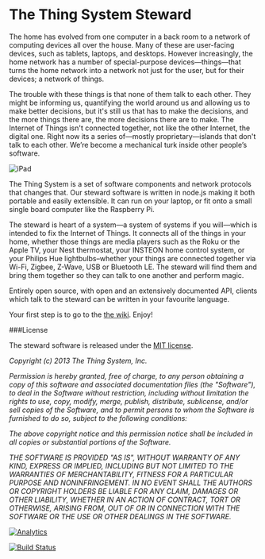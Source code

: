 The Thing System Steward
=======

The home has evolved from one computer in a back room to a network of computing devices all over the house. Many of these are user-facing devices, such as tablets, laptops, and desktops. However increasingly, the home network has a number of special-purpose devices—things—that turns the home network into a network not just for the user, but for their devices; a network of things.

The trouble with these things is that none of them talk to each other. They might be informing us, quantifying the world around us and allowing us to make better decisions, but it's still us that has to make the decisions, and the more things there are, the more decisions there are to make. The Internet of Things isn't connected together, not like the other Internet, the digital one. Right now its a series of—mostly proprietary—islands that don't talk to each other. We’re become a mechanical turk inside other people’s software.

![iPad](assets/thing.ipad.png)

The Thing System is a set of software components and network protocols that changes that. Our steward software is written in node.js making it both portable and easily extensible. It can run on your laptop, or fit onto a small single board computer like the Raspberry Pi. 

The steward is heart of a system—a system of systems if you will—which is intended to fix the Internet of Things. It connects all of the things in your home, whether those things are media players such as the Roku or the Apple TV, your Nest thermostat, your INSTEON home control system, or your Philips Hue lightbulbs–whether your things are connected together via Wi-Fi, Zigbee, Z-Wave, USB or Bluetooth LE. The steward will find them and bring them together so they can talk to one another and perform magic.

Entirely open source, with open and an extensively documented API, clients which talk to the steward can be written in your favourite language.

Your first step is to go to the [the wiki](https://github.com/TheThingSystem/steward/wiki). Enjoy!

###License

The steward software is released under the [MIT license](http://en.wikipedia.org/wiki/MIT_License).

_Copyright (c) 2013 The Thing System, Inc._

_Permission is hereby granted, free of charge, to any person obtaining a copy of this software and associated documentation files (the "Software"), to deal in the Software without restriction, including without limitation the rights to use, copy, modify, merge, publish, distribute, sublicense, and/or sell copies of the Software, and to permit persons to whom the Software is furnished to do so, subject to the following conditions:_

_The above copyright notice and this permission notice shall be included in all copies or substantial portions of the Software._

_THE SOFTWARE IS PROVIDED "AS IS", WITHOUT WARRANTY OF ANY KIND, EXPRESS OR IMPLIED, INCLUDING BUT NOT LIMITED TO THE WARRANTIES OF MERCHANTABILITY, FITNESS FOR A PARTICULAR PURPOSE AND NONINFRINGEMENT. IN NO EVENT SHALL THE AUTHORS OR COPYRIGHT HOLDERS BE LIABLE FOR ANY CLAIM, DAMAGES OR OTHER LIABILITY, WHETHER IN AN ACTION OF CONTRACT, TORT OR OTHERWISE, ARISING FROM, OUT OF OR IN CONNECTION WITH THE SOFTWARE OR THE USE OR OTHER DEALINGS IN THE SOFTWARE._

[![Analytics](https://ga-beacon.appspot.com/UA-44378714-2/TheThingSystem/steward/README)](https://github.com/igrigorik/ga-beacon)

[![Build Status](https://travis-ci.org/TheThingSystem/steward.png?branch=master)](https://travis-ci.org/TheThingSystem/steward)